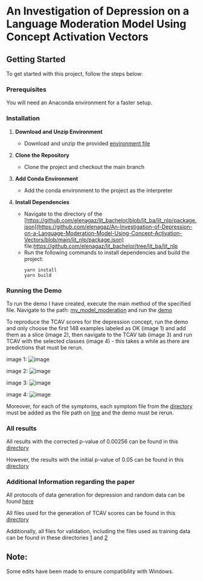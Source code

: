 # An Investigation of Depression on a Language Moderation Model Using Concept Activation Vectors

## Getting Started

To get started with this project, follow the steps below:

### Prerequisites

You will need an Anaconda environment for a faster setup.

### Installation

1. **Download and Unzip Environment**
    - Download and unzip the provided [environment file](https://drive.google.com/file/d/1YqCbeX5evygBsHekhdWY1VxnmBcti_UK/view?usp=sharing)

2. **Clone the Repository**
    - Clone the project and checkout the main branch

3. **Add Conda Environment**
    - Add the conda environment to the project as the interpreter

4. **Install Dependencies**
    - Navigate to the directory of the [https://github.com/elenagaz/lit_bachelor/blob/lit_ba/lit_nlp/package.json](https://github.com/elenagaz/An-Investigation-of-Depression-on-a-Language-Moderation-Model-Using-Concept-Activation-Vectors/blob/main/lit_nlp/package.json) file:https://github.com/elenagaz/lit_bachelor/tree/lit_ba/lit_nlp
    - Run the following commands to install dependencies and build the project:
      ```
      yarn install
      yarn build
      ```
    

### Running the Demo

To run the demo I have created, execute the main method of the specified file. Navigate to the path: [my_model_moderation](https://github.com/elenagaz/An-Investigation-of-Depression-on-a-Language-Moderation-Model-Using-Concept-Activation-Vectors/tree/main/lit_nlp/my_model_moderation) and run the [demo](https://github.com/elenagaz/An-Investigation-of-Depression-on-a-Language-Moderation-Model-Using-Concept-Activation-Vectors/blob/main/lit_nlp/my_model_moderation/moderation_demo.py)

To reproduce the TCAV scores for the depression concept, run the demo and only choose the first 148 examples labeled as OK (image 1) and add them as a slice (image 2), then navigate to the TCAV tab (image 3) and run TCAV with the selected classes (image 4) - this takes a while as there are predictions that must be rerun.

image 1:
![image](https://github.com/user-attachments/assets/ef5e8b67-4d49-4e8d-965e-4109f200cdcf)

image 2:
![image](https://github.com/user-attachments/assets/cb1250d6-185b-420c-9525-341a35710ef1)

image 3:
![image](https://github.com/user-attachments/assets/6673e665-c949-4df2-884d-2db11a8cabf8)

image 4:
![image](https://github.com/user-attachments/assets/0f4bd076-325a-4281-bf21-da40bdf67533)



Moreover, for each of the symptoms, each symptom file from the [directory](https://github.com/elenagaz/An-Investigation-of-Depression-on-a-Language-Moderation-Model-Using-Concept-Activation-Vectors/tree/main/lit_nlp/my_model_moderation/TCAV_evaluation_files) must be added as the file path on [line](https://github.com/elenagaz/An-Investigation-of-Depression-on-a-Language-Moderation-Model-Using-Concept-Activation-Vectors/blob/main/lit_nlp/my_model_moderation/moderation_demo.py#L27) and the demo must be rerun.

### All results 

All results with the corrected p-value of 0.00256 can be found in this [directory](https://github.com/elenagaz/An-Investigation-of-Depression-on-a-Language-Moderation-Model-Using-Concept-Activation-Vectors/tree/main/lit_nlp/my_model_moderation/results/p_value_0.00256)

However, the results with the initial p-value of 0.05 can be found in this [directory](https://github.com/elenagaz/An-Investigation-of-Depression-on-a-Language-Moderation-Model-Using-Concept-Activation-Vectors/tree/main/lit_nlp/my_model_moderation/results/p_value_0.05)

### Additional Information regarding the paper

All protocols of data generation for depression and random data can be found [here](https://github.com/elenagaz/An-Investigation-of-Depression-on-a-Language-Moderation-Model-Using-Concept-Activation-Vectors/tree/main/lit_nlp/my_model_moderation/protocols_of_data_generation)

All files used for the generation of TCAV scores can be found in this [directory](https://github.com/elenagaz/An-Investigation-of-Depression-on-a-Language-Moderation-Model-Using-Concept-Activation-Vectors/tree/main/lit_nlp/my_model_moderation/TCAV_evaluation_files)

Additionally, all files for validation, including the files used as training data can be found in these directories [1](https://github.com/elenagaz/An-Investigation-of-Depression-on-a-Language-Moderation-Model-Using-Concept-Activation-Vectors/tree/main/lit_nlp/my_model_moderation/model_validation/KoalaAI_Text-Moderation-v2-small) and [2](https://github.com/elenagaz/An-Investigation-of-Depression-on-a-Language-Moderation-Model-Using-Concept-Activation-Vectors/tree/main/lit_nlp/my_model_moderation/model_validation/moderation_api_release)

## Note: 
Some edits have been made to ensure compatibility with Windows.

